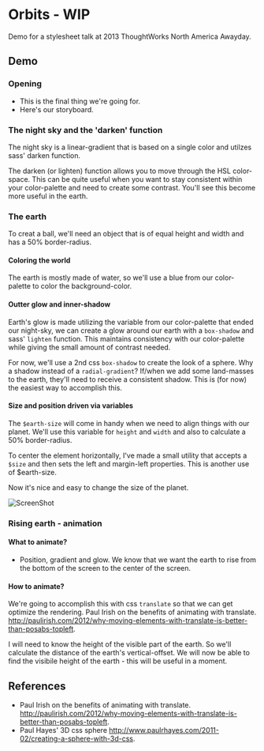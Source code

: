 Orbits - WIP
==============

Demo for a stylesheet talk at 2013 ThoughtWorks North America Awayday.

## Demo

### Opening
* This is the final thing we're going for.
* Here's our storyboard.


### The night sky and the 'darken' function
The night sky is a linear-gradient that is based on a single color and utilzes sass' darken function.

The darken (or lighten) function allows you to move through the HSL color-space. This can be quite useful when you want to stay consistent within your color-palette and need to create some contrast.  You'll see this become more useful in the earth.


### The earth
To creat a ball, we'll need an object that is of equal height and width and has a 50% border-radius.


#### Coloring the world
The earth is mostly made of water, so we'll use a blue from our color-palette to color the background-color.


#### Outter glow and inner-shadow
Earth's glow is made utilizing the variable from our color-palette that ended our night-sky, we can create a glow around our earth with a `box-shadow` and sass' `lighten` function.  This maintains consistency with our color-palette while giving the small amount of contrast needed.

For now, we'll use a 2nd css `box-shadow` to create the look of a sphere. Why a shadow instead of a `radial-gradient`? If/when we add some land-masses to the earth, they'll need to receive a consistent shadow.  This is (for now) the easiest way to accomplish this.

#### Size and position driven via variables
The `$earth-size` will come in handy when we need to align things with our planet.  We'll use this variable for `height` and `width` and also to calculate a 50% border-radius.

To center the element horizontally, I've made a small utility that accepts a `$size` and then sets the left and margin-left properties.  This is another use of $earth-size.

Now it's nice and easy to change the size of the planet.

![ScreenShot](https://raw.github.com/matthewcopeland/orbits/master/screenshots/01.png)

### Rising earth - animation

#### What to animate?
* Position, gradient and glow.
We know that we want the earth to rise from the bottom of the screen to the center of the screen.


#### How to animate?
We're going to accomplish this with css `translate` so that we can get optimize the rendering. Paul Irish on the benefits of animating with translate. http://paulirish.com/2012/why-moving-elements-with-translate-is-better-than-posabs-topleft.


I will need to know the height of the visible part of the earth.  So we'll calculate the distance of the earth's vertical-offset.  We will now be able to find the visibile height of the earth - this will be useful in a moment.



## References
* Paul Irish on the benefits of animating with translate. http://paulirish.com/2012/why-moving-elements-with-translate-is-better-than-posabs-topleft.
* Paul Hayes' 3D css sphere http://www.paulrhayes.com/2011-02/creating-a-sphere-with-3d-css.
